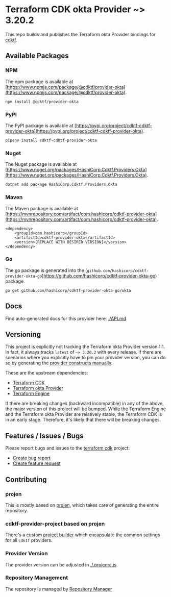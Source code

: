 # Terraform CDK okta Provider ~> 3.20.2

This repo builds and publishes the Terraform okta Provider bindings for [cdktf](https://cdk.tf).

## Available Packages

### NPM

The npm package is available at [https://www.npmjs.com/package/@cdktf/provider-okta](https://www.npmjs.com/package/@cdktf/provider-okta).

`npm install @cdktf/provider-okta`

### PyPI

The PyPI package is available at [https://pypi.org/project/cdktf-cdktf-provider-okta](https://pypi.org/project/cdktf-cdktf-provider-okta).

`pipenv install cdktf-cdktf-provider-okta`

### Nuget

The Nuget package is available at [https://www.nuget.org/packages/HashiCorp.Cdktf.Providers.Okta](https://www.nuget.org/packages/HashiCorp.Cdktf.Providers.Okta).

`dotnet add package HashiCorp.Cdktf.Providers.Okta`

### Maven

The Maven package is available at [https://mvnrepository.com/artifact/com.hashicorp/cdktf-provider-okta](https://mvnrepository.com/artifact/com.hashicorp/cdktf-provider-okta).

```
<dependency>
    <groupId>com.hashicorp</groupId>
    <artifactId>cdktf-provider-okta</artifactId>
    <version>[REPLACE WITH DESIRED VERSION]</version>
</dependency>
```

### Go

The go package is generated into the [`github.com/hashicorp/cdktf-provider-okta-go`]https://github.com/hashicorp/cdktf-provider-okta-go) package.

`go get github.com/hashicorp/cdktf-provider-okta-go/okta`

## Docs

Find auto-generated docs for this provider here: [./API.md](./API.md)

## Versioning

This project is explicitly not tracking the Terraform okta Provider version 1:1. In fact, it always tracks `latest` of `~> 3.20.2` with every release. If there are scenarios where you explicitly have to pin your provider version, you can do so by generating the [provider constructs manually](https://cdk.tf/imports).

These are the upstream dependencies:

* [Terraform CDK](https://cdk.tf)
* [Terraform okta Provider](https://github.com/terraform-providers/terraform-provider-okta)
* [Terraform Engine](https://terraform.io)

If there are breaking changes (backward incompatible) in any of the above, the major version of this project will be bumped. While the Terraform Engine and the Terraform okta Provider are relatively stable, the Terraform CDK is in an early stage. Therefore, it's likely that there will be breaking changes.

## Features / Issues / Bugs

Please report bugs and issues to the [terraform cdk](https://cdk.tf) project:

* [Create bug report](https://cdk.tf/bug)
* [Create feature request](https://cdk.tf/feature)

## Contributing

### projen

This is mostly based on [projen](https://github.com/eladb/projen), which takes care of generating the entire repository.

### cdktf-provider-project based on projen

There's a custom [project builder](https://github.com/hashicorp/cdktf-provider-project) which encapsulate the common settings for all `cdktf` providers.

### Provider Version

The provider version can be adjusted in [./.projenrc.js](./.projenrc.js).

### Repository Management

The repository is managed by [Repository Manager](https://github.com/hashicorp/cdktf-repository-manager/)
